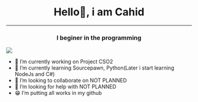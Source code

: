 <h1 align="center"> Hello👋, i am Cahid</h1>
<hr>
<h3 align="center">I beginer in the programming</h3>

<img src="https://komarev.com/ghpvc/?username=zloybik&color=blue">

- 🔭 I’m currently working on Project CSO2
- 🌱 I’m currently learning Sourcepawn, Python(Later i start learning NodeJs and C#)
- 👯 I’m looking to collaborate on NOT PLANNED
- 🤔 I’m looking for help with NOT PLANNED
- :grin: I’m putting all works in my github

